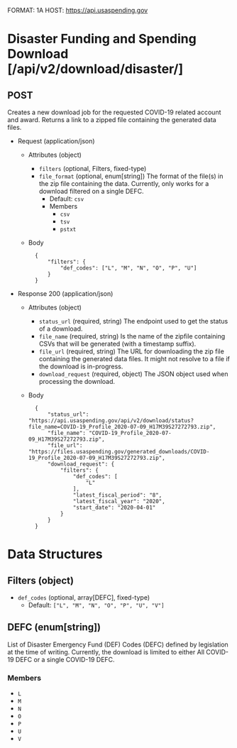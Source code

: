 FORMAT: 1A
HOST: https://api.usaspending.gov

# Disaster Funding and Spending Download [/api/v2/download/disaster/]

## POST

Creates a new download job for the requested COVID-19 related account and award. Returns a link to a zipped file containing the generated data files.

+ Request (application/json)
    + Attributes (object)
        + `filters` (optional, Filters, fixed-type)
        + `file_format` (optional, enum[string])
            The format of the file(s) in the zip file containing the data. Currently, only works for a download filtered on a single DEFC.
            + Default: `csv`
            + Members
                + `csv`
                + `tsv`
                + `pstxt`
    + Body

            {
                "filters": {
                    "def_codes": ["L", "M", "N", "O", "P", "U"]
                }
            }

+ Response 200 (application/json)
    + Attributes (object)
        + `status_url` (required, string)
            The endpoint used to get the status of a download.
        + `file_name` (required, string)
            Is the name of the zipfile containing CSVs that will be generated (with a timestamp suffix).
        + `file_url` (required, string)
            The URL for downloading the zip file containing the generated data files. It might not resolve to a file if the download is in-progress.
        + `download_request` (required, object)
            The JSON object used when processing the download.
    + Body

            {
                "status_url": "https://api.usaspending.gov/api/v2/download/status?file_name=COVID-19_Profile_2020-07-09_H17M39S27272793.zip",
                "file_name": "COVID-19_Profile_2020-07-09_H17M39S27272793.zip",
                "file_url": "https://files.usaspending.gov/generated_downloads/COVID-19_Profile_2020-07-09_H17M39S27272793.zip",
                "download_request": {
                    "filters": {
                        "def_codes": [
                            "L"
                        ],
                        "latest_fiscal_period": "8",
                        "latest_fiscal_year": "2020",
                        "start_date": "2020-04-01"
                    }
                }
            }

# Data Structures

## Filters (object)
+ `def_codes` (optional, array[DEFC], fixed-type)
  + Default: `["L", "M", "N", "O", "P", "U", "V"]`

## DEFC (enum[string])
List of Disaster Emergency Fund (DEF) Codes (DEFC) defined by legislation at the time of writing.
Currently, the download is limited to either All COVID-19 DEFC or a single COVID-19 DEFC.

### Members
+ `L`
+ `M`
+ `N`
+ `O`
+ `P`
+ `U`
+ `V`
